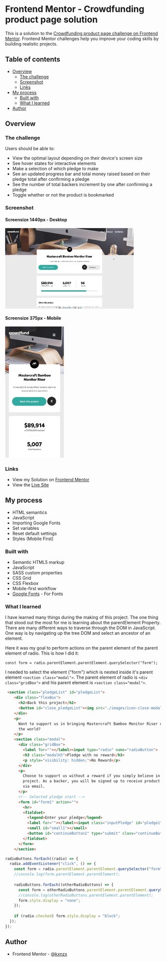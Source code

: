 # Frontend Mentor - Crowdfunding product page solution

This is a solution to the [Crowdfunding product page challenge on Frontend Mentor](https://www.frontendmentor.io/challenges/crowdfunding-product-page-7uvcZe7ZR). Frontend Mentor challenges help you improve your coding skills by building realistic projects. 

## Table of contents

- [Overview](#overview)
  - [The challenge](#the-challenge)
  - [Screenshot](#screenshot)
  - [Links](#links)
- [My process](#my-process)
  - [Built with](#built-with)
  - [What I learned](#what-i-learned)
- [Author](#author)

## Overview

### The challenge

Users should be able to:

- View the optimal layout depending on their device's screen size
- See hover states for interactive elements
- Make a selection of which pledge to make
- See an updated progress bar and total money raised based on their pledge total after confirming a pledge
- See the number of total backers increment by one after confirming a pledge
- Toggle whether or not the product is bookmarked

### Screenshot

#### Screensize 1440px - Desktop

![Desktop](/images/Desktop.gif)

#### Screensize 375px - Mobile

![Mobile](/images/Mobile.gif)

### Links

- View my Solution on [Frontend Mentor]()
- View the [Live Site](https://kxnzx.github.io/crowdfunding-product-page/)

## My process

- HTML semantics
- JavaScript
- Importing Google Fonts
- Set variables
- Reset default settings
- Styles (Mobile First)

### Built with

- Semantic HTML5 markup
- JavaScript
- SASS custom properties
- CSS Grid
- CSS Flexbox
- Mobile-first workflow
- [Google Fonts](https://fonts.google.com/) - For Fonts

### What I learned

I have learned many things during the making of this project. The one thing that stood out the most for me is learning about the parentElement Property. There are many different ways to traverse through the DOM in JavaScript. One way is by navigating up the tree DOM and select an ancestor of an element. 

Here it was my goal to perform actions on the parent element of the parent element of radio. This is how I did it:

```JS
const form = radio.parentElement.parentElement.querySelector("form");
```

I needed to select the element ("form") which is nested inside it's parent element ```<section class="modal">```. The parent element of radio is ```<div class="gridBox">``` and his parent element is ```<section class="modal">```. 

```html
 <section class="pledgeList" id="pledgeList">
    <div class="flexBox">
      <h2>Back this project</h2>
      <button id="close_pledgeList"><img src="./images/icon-close-modal.svg" alt="" /></button>
    </div>
    <p>
      Want to support us in bringing Mastercraft Bamboo Monitor Riser out in
      the world?
    </p>
    <section class="modal">
      <div class="gridBox">
        <label for=""></label><input type="radio" name="radioButton">
        <h3 class="modalH3">Pledge with no reward</h3>
        <p style="visibility: hidden;">No Reward</p>
      </div>
      <p>
        Choose to support us without a reward if you simply believe in our
        project. As a backer, you will be signed up to receive product updates
        via email.
      </p>
      <!-- Selected pledge start -->
      <form id="form1" action="">
        <hr>
        <fieldset>
          <legend>Enter your pledge</legend>
          <label for=""></label><input class="inputPledge" id="pledge1" type="text" placeholder="$Custom"></input>
          <small id="small1"></small>
          <button id="continueButton1" type="submit" class="continueButton">Continue</button>
        </fieldset>
      </form>
    </section>
```

```js
radioButtons.forEach((radio) => {
  radio.addEventListener("click", () => {
    const form = radio.parentElement.parentElement.querySelector("form");
    //console.log(form.parentElement.parentElement); 

    radioButtons.forEach((otherRadioButtons) => {
      const form = otherRadioButtons.parentElement.parentElement.querySelector("form");
      //console.log(otherRadioButtons.parentElement.parentElement);
      form.style.display = "none";
    });

    if (radio.checked) form.style.display = "block";
  });
});
```

## Author

- Frontend Mentor - [@kxnzx](https://www.frontendmentor.io/profile/kxnzx)

